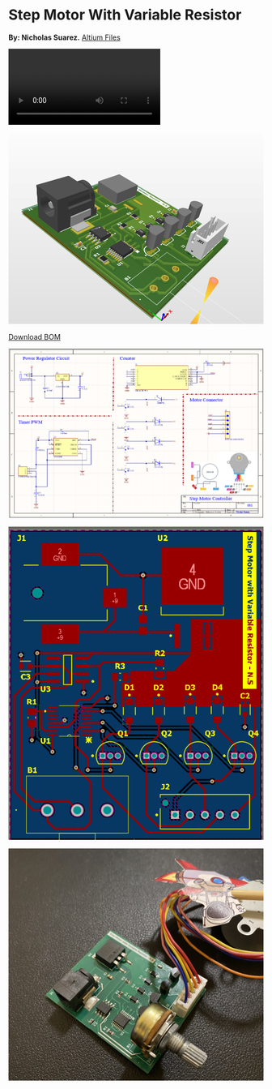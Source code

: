# Step Motor With Variable Resistor

**By: Nicholas Suarez.** [Altium Files](nicholas/altium.zip)

<video controls src="vid.mp4" title="Title"></video>

![alt text](nicholas/pcb3d.png)

[Download BOM](nicholas/bom.csv)

![alt text](nicholas/sch.png)

![alt text](nicholas/pcb.png)

![](nicholas/3.png)